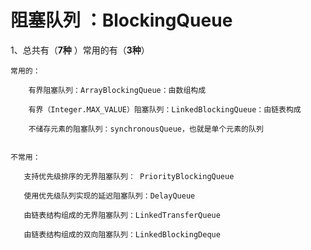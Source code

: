 # 阻塞队列 ：BlockingQueue

 1、总共有（**7种** ）常用的有（**3种**）
 
    常用的：
    
        有界阻塞队列：ArrayBlockingQueue：由数组构成
        
        有界（Integer.MAX_VALUE）阻塞队列：LinkedBlockingQueue：由链表构成
        
        不储存元素的阻塞队列：synchronousQueue，也就是单个元素的队列
        
     
    不常用：
    
       支持优先级排序的无界阻塞队列： PriorityBlockingQueue
       
       使用优先级队列实现的延迟阻塞队列：DelayQueue
       
       由链表结构组成的无界阻塞队列：LinkedTransferQueue
       
       由链表结构组成的双向阻塞队列：LinkedBlockingDeque
       


